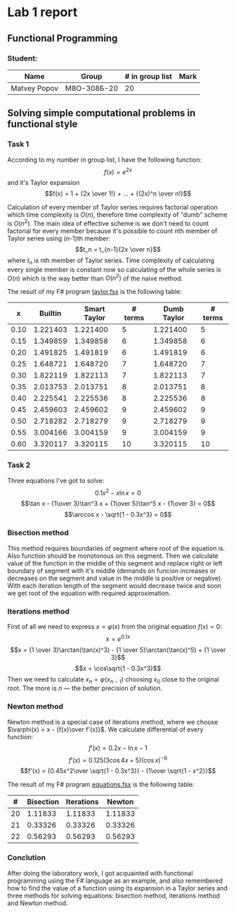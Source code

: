 # Lab 1 report

## Functional Programming

### Student: 
|Name        |Group      | # in group list |Mark|
|------------|-----------|-----------------|----|
|Matvey Popov|М8О-308Б-20| 20              |    |

## Solving simple computational problems in functional style

### Task 1

According to my number in group list, I have the following function:
$$f(x) = e^{2x}$$
and it's Taylor expansion
$$f(x) = 1 + {2x \over 1!} + … + {(2x)^n \over n!}$$

Calculation of every member of Taylor series requires factorial operation which 
time complexity is $O(n)$, therefore time complexity of "dumb" scheme is 
$O(n^2)$. The main idea of effective scheme is we don't need to count 
factorial for every member because it's possible to count nth member of Taylor 
series using (n-1)th member:
$$t_n = t_{n-1}{2x \over n}$$
where $t_n$ is nth member of Taylor series. Time complexity of calculating 
every single member is constant now so calculating of the whole series is 
$O(n)$ which is the way better than $O(n^2)$ of the naive method. 


The result of my F# program [taylor.fsx](taylor.fsx)
is the following table:

| x    | Builtin  | Smart Taylor | # terms | Dumb Taylor | # terms |
|------|----------|--------------|---------|-------------|---------|
| 0.10 | 1.221403 | 1.221400     | 5       | 1.221400    | 5       |
| 0.15 | 1.349859 | 1.349858     | 6       | 1.349858    | 6       |
| 0.20 | 1.491825 | 1.491819     | 6       | 1.491819    | 6       |
| 0.25 | 1.648721 | 1.648720     | 7       | 1.648720    | 7       |
| 0.30 | 1.822119 | 1.822113     | 7       | 1.822113    | 7       |
| 0.35 | 2.013753 | 2.013751     | 8       | 2.013751    | 8       |
| 0.40 | 2.225541 | 2.225536     | 8       | 2.225536    | 8       |
| 0.45 | 2.459603 | 2.459602     | 9       | 2.459602    | 9       |
| 0.50 | 2.718282 | 2.718279     | 9       | 2.718279    | 9       |
| 0.55 | 3.004166 | 3.004159     | 9       | 3.004159    | 9       |
| 0.60 | 3.320117 | 3.320115     | 10      | 3.320115    | 10      |

### Task 2

Three equations I've got to solve:
$$0.1x^2 - x\ln x = 0$$
$$\tan x - {1\over 3}\tan^3 x + {1\over 5}\tan^5 x - {1\over 3} = 0$$
$$\arccos x - \sqrt{1 - 0.3x^3} = 0$$

### Bisection method

This method requires boundaries of segment where root of the equation is. Also 
function should be monotonous on this segment. Then we calculate value of the 
function in the middle of this segment and replace right or left boundary of 
segment with it's middle (demands on funcion increases or decreases on the 
segment and value in the middle is positive or negative). With each iteration 
length of the segment would decrease twice and soon we get root of the equation 
with required approximation.

### Iterations method

First of all we need to express $x = \varphi (x)$ from the original equation 
$f(x) = 0$:
$$x = e^{0.1x}$$
$$x = {1 \over 3}\arctan(\tan(x)^3) - {1 \over 5}\arctan(\tan(x)^5) + {1 \over 3}$$
$$x = \cos\sqrt{1 - 0.3x^3}$$
Then we need to calculate $x_n = \varphi(x_{n - 1})$ choosing $x_0$ close 
to the original root. The more is $n$ — the better precision of solution.

### Newton method

Newton method is a special case of iterations method, where we choose 
$\varphi(x) = x - {f(x)\over f'(x)}$. We calculate differential of 
every function:
$$f'(x) = 0.2x - \ln x - 1$$
$$f'(x) = 0.125(3\cos4x + 5)(\cos x)^{-6}$$
$$f'(x) = {0.45x^2\over \sqrt{1 - 0.3x^3}} - {1\over \sqrt{1 - x^2}}$$

The result of my F# program [equations.fsx](equations.fsx)
is the following table:

|# |Bisection|Iterations|Newton |
|--|---------|----------|-------|
|20| 1.11833 | 1.11833  |1.11833|
|21| 0.33326 | 0.33326  |0.33326|
|22| 0.56293 | 0.56293  |0.56293|

### Conclution

After doing the laboratory work, I got acquainted with functional programming 
using the F# language as an example, and also remembered how to find the value 
of a function using its expansion in a Taylor series and three methods for 
solving equations: bisection method, iterations method and Newton method.
